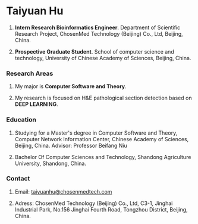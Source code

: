 # Taiyuan Hu

1. **Intern Research Bioinformatics Engineer**. Department of Scientific Research Project, ChosenMed Technology (Beijing) Co., Ltd, Beijing, China.

2. **Prospective Graduate Student**. School of computer science and technology, University of Chinese Academy of Sciences, Beijing, China.


### Research Areas

1. My major is **Computer Software and Theory**.

2. My research is focused on H&E pathological section detection based on **DEEP LEARNING**.



### Education

1. Studying for a Master's degree in Computer Software and Theory, Computer Network Information Center, Chinese Academy of Sciences, Beijing, China. Advisor: Professor Beifang Niu

2. Bachelor Of Computer Sciences and Technology, Shandong Agriculture University, Shandong, China.


### Contact

1. Email: taiyuanhu@chosenmedtech.com

2. Adress: ChosenMed Technology (Beijing) Co., Ltd, C3-1, Jinghai Industrial Park, No.156 Jinghai Fourth Road, Tongzhou District, Beijing, China.
